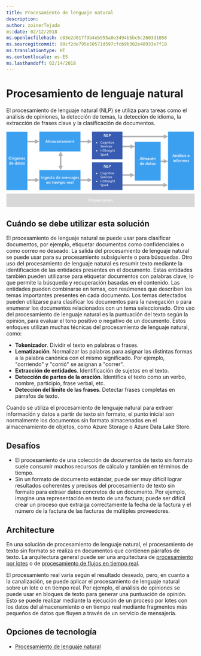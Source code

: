 ```yaml
---
title: Procesamiento de lenguaje natural
description: 
author: zoinerTejada
ms:date: 02/12/2018
ms.openlocfilehash: c03e2d017f9b4eb955a0e3494b5bc6c2603d1058
ms.sourcegitcommit: 90cf2de795e50571d597cfcb9b302e48933e7f18
ms.translationtype: HT
ms.contentlocale: es-ES
ms.lasthandoff: 02/14/2018
---
```

# <a name="natural-language-processing"></a>Procesamiento de lenguaje natural

El procesamiento de lenguaje natural (NLP) se utiliza para tareas como el análisis de opiniones, la detección de temas, la detección de idioma, la extracción de frases clave y la clasificación de documentos.

![](./images/nlp-pipeline.png)

## <a name="when-to-use-this-solution"></a>Cuándo se debe utilizar esta solución

El procesamiento de lenguaje natural se puede usar para clasificar documentos, por ejemplo, etiquetar documentos como confidenciales o como correo no deseado. La salida del procesamiento de lenguaje natural se puede usar para su procesamiento subsiguiente o para búsquedas. Otro uso del procesamiento de lenguaje natural es resumir texto mediante la identificación de las entidades presentes en el documento. Estas entidades también pueden utilizarse para etiquetar documentos con palabras clave, lo que permite la búsqueda y recuperación basadas en el contenido. Las entidades pueden combinarse en temas, con resúmenes que describen los temas importantes presentes en cada documento. Los temas detectados pueden utilizarse para clasificar los documentos para la navegación o para enumerar los documentos relacionados con un tema seleccionado. Otro uso del procesamiento de lenguaje natural es la puntuación del texto según la opinión, para evaluar el tono positivo o negativo de un documento. Estos enfoques utilizan muchas técnicas del procesamiento de lenguaje natural, como: 

- **Tokenizador**. Dividir el texto en palabras o frases.
- **Lematización**. Normalizar las palabras para asignar las distintas formas a la palabra canónica con el mismo significado. Por ejemplo, "corriendo" y "corrió" se asignan a "correr". 
- **Extracción de entidades**. Identificación de sujetos en el texto.
- **Detección de partes de la oración**. Identifica el texto como un verbo, nombre, participio, frase verbal, etc.
- **Detección del límite de las frases**. Detectar frases completas en párrafos de texto.

Cuando se utiliza el procesamiento de lenguaje natural para extraer información y datos a partir de texto sin formato, el punto inicial son normalmente los documentos sin formato almacenados en el almacenamiento de objetos, como Azure Storage o Azure Data Lake Store. 

## <a name="challenges"></a>Desafíos

- El procesamiento de una colección de documentos de texto sin formato suele consumir muchos recursos de cálculo y también en términos de tiempo.
- Sin un formato de documento estándar, puede ser muy difícil lograr resultados coherentes y precisos del procesamiento de texto sin formato para extraer datos concretos de un documento. Por ejemplo, imagine una representación en texto de una factura; puede ser difícil crear un proceso que extraiga correctamente la fecha de la factura y el número de la factura de las facturas de múltiples proveedores.

## <a name="architecture"></a>Architecture

En una solución de procesamiento de lenguaje natural, el procesamiento de texto sin formato se realiza en documentos que contienen párrafos de texto. La arquitectura general puede ser una arquitectura de [procesamiento por lotes](./batch-processing.md) o de [procesamiento de flujos en tiempo real](./real-time-processing.md).

El procesamiento real varía según el resultado deseado, pero, en cuanto a la canalización, se puede aplicar el procesamiento de lenguaje natural sobre un lote o en tiempo real. Por ejemplo, el análisis de opiniones se puede usar en bloques de texto para generar una puntuación de opinión. Esto se puede realizar mediante la ejecución de un proceso por lotes con los datos del almacenamiento o en tiempo real mediante fragmentos más pequeños de datos que fluyen a través de un servicio de mensajería.

## <a name="technology-choices"></a>Opciones de tecnología

- [Procesamiento de lenguaje natural](../technology-choices/natural-language-processing.md)